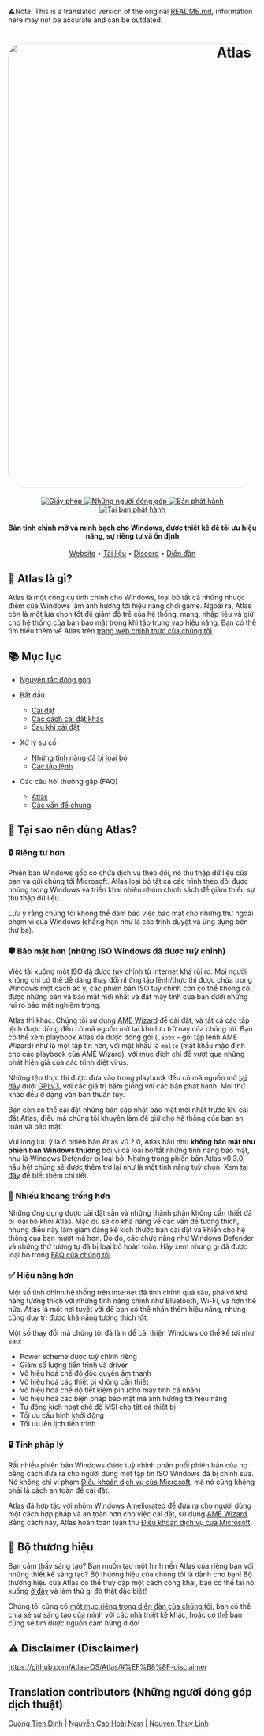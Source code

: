 ﻿⚠️Note: This is a translated version of the original [README.md](https://github.com/Atlas-OS/Atlas/blob/main/README.md), information here may not be accurate and can be outdated.
<h1 align="center">
  <a href="http://atlasos.net"><img src="https://gcore.jsdelivr.net/gh/Atlas-OS/Atlas@main/img/banner.png" alt="Atlas" width="900" style="border-radius: 30px"></a>
</h1>
  <p align="center">
    <a href="https://github.com/Atlas-OS/Atlas/blob/main/LICENSE">
      <img alt="Giấy phép" src="https://img.shields.io/github/license/atlas-os/atlas?style=for-the-badge&logo=github&color=1A91FF"/>
    </a>
    <a href="https://github.com/Atlas-OS/Atlas/graphs/contributors">
      <img alt="Những người đóng góp" src="https://img.shields.io/github/contributors/atlas-os/atlas?style=for-the-badge&color=1A91FF" />
    </a>
    <a href="https://github.com/Atlas-OS/Atlas/releases/latest">
      <img alt="Bản phát hành" src="https://img.shields.io/github/release/atlas-os/atlas?style=for-the-badge&color=1A91FF" />
    </a>
    <a href="https://github.com/Atlas-OS/Atlas/releases">
      <img alt="Tải bản phát hành" src="https://img.shields.io/github/downloads/Atlas-OS/Atlas/total?style=for-the-badge&logo=github&color=1A91FF" />
    </a>
  </p>
<h4 align="center">Bản tinh chỉnh mở và minh bạch cho Windows, được thiết kế để tối ưu hiệu năng, sự riêng tư và ổn định</h4>

<p align="center">
  <a href="https://atlasos.net">Website</a>
  •
  <a href="https://docs.atlasos.net">Tài liệu</a>
  •
  <a href="https://discord.atlasos.net" target="_blank">Discord</a>
  •
  <a href="https://forum.atlasos.net">Diễn đàn</a>
</p>

## 🤔 **Atlas là gì?**

Atlas là một công cụ tinh chỉnh cho Windows, loại bỏ tất cả những nhược điểm của Windows làm ảnh hưởng tới hiệu năng chơi game.
Ngoài ra, Atlas còn là một lựa chọn tốt để giảm độ trễ của hệ thống, mạng, nhập liệu và giữ cho hệ thống của bạn bảo mật trong khi tập trung vào hiệu năng.
Bạn có thể tìm hiểu thêm về Atlas trên [trang web chính thức của chúng tôi](https://atlasos.net).

## 📚 **Mục lục**

- [Nguyên tắc đóng góp](https://docs.atlasos.net/contributions)

- Bắt đầu
  - [Cài đặt](https://docs.atlasos.net/getting-started/installation)
  - [Các cách cài đặt khác](https://docs.atlasos.net/getting-started/other-installation-methods/no-usb)
  - [Sau khi cài đặt](https://docs.atlasos.net/getting-started/post-installation/drivers)

- Xử lý sự cố
  - [Những tính năng đã bị loại bỏ](https://docs.atlasos.net/troubleshooting/removed-features)
  - [Các tập lệnh](https://docs.atlasos.net/troubleshooting/scripts)

- Các câu hỏi thường gặp (FAQ)
  - [Atlas](https://atlasos.net/faq)
  - [Các vấn đề chung](https://docs.atlasos.net/troubleshooting/common-issues/hyper-v/)

## 👀 **Tại sao nên dùng Atlas?**

### 🔒 Riêng tư hơn
Phiên bản Windows gốc có chứa dịch vụ theo dõi, nó thu thập dữ liệu của bạn và gửi chúng tới Microsoft.
Atlas loại bỏ tất cả các trình theo dõi được nhúng trong Windows và triển khai nhiều nhóm chính sách để giảm thiểu sự thu thập dữ liệu.

Lưu ý rằng chúng tôi không thể đảm bảo việc bảo mật cho những thứ ngoài phạm vi của Windows (chẳng hạn như là các trình duyệt và ứng dụng bên thứ ba).

### 🛡️ Bảo mật hơn (những ISO Windows đã được tuỳ chỉnh)
Việc tải xuống một ISO đã được tuỳ chỉnh từ internet khá rủi ro. Mọi người không chỉ có thể dễ dàng thay đổi những tập lênh/thực thi được chứa trong Windows một cách ác ý, các phiên bản ISO tuỳ chỉnh còn có thể không có được những bản vá bảo mật mới nhất và đặt máy tính của bạn dưới những rủi ro bảo mật nghiệm trọng.

Atlas thì khác. Chúng tôi sử dụng [AME Wizard](https://ameliorated.io) để cài đặt, và tất cả các tập lệnh được dùng đều có mã nguồn mở tại kho lưu trữ này của chúng tôi. Bạn có thể xem playbook Atlas đã được đóng gói (`.apbx` - gói tập lệnh AME Wizard) như là một tập tin nén, với mật khẩu là `malte` (mật khẩu mặc định cho các playbook của AME Wizard), với mục đích chỉ để vượt qua những phát hiện giả của các trình diệt virus.

Những tệp thực thi được đưa vào trong playbook đều có mã nguồn mở [tại đây](https://github.com/Atlas-OS/Atlas-Utilities) dưới [GPLv3](https://github.com/Atlas-OS/Atlas-Utilities/blob/main/LICENSE), với các giá trị băm giống với các bản phát hành. Mọi thứ khác đều ở dạng văn bản thuần túy.

Bạn còn có thể cài đặt những bản cập nhật bảo mật mới nhất trước khi cài đặt Atlas, điều mà chúng tôi khuyên làm để giữ cho hệ thống của bạn an toàn và bảo mật.

Vui lòng lưu ý là ở phiên bản Atlas v0.2.0, Atlas hầu như **không bảo mật như phiên bản Windows thường** bởi vì đã loại bỏ/tắt những tính năng bảo mật, như là Windows Defender bị loại bỏ. Nhưng trong phiên bản Atlas v0.3.0, hầu hết chúng sẽ được thêm trở lại như là một tính năng tuỳ chọn. Xem [tại đây](https://docs.atlasos.net/troubleshooting/removed-features/) để biết thêm chi tiết.

### 🚀 Nhiều khoảng trống hơn
Những ứng dụng được cài đặt sẵn và những thành phần không cần thiết đã bị loại bỏ khỏi Atlas. Mặc dù sẽ có khả năng về các vấn đề tương thích, nhưng điều này làm giảm đáng kể kích thước bản cài đặt và khiến cho hệ thống của bạn mượt mà hơn. Do đó, các chức năng như Windows Defender và những thứ tương tự đã bị loại bỏ hoàn toàn. Hãy xem nhưng gì đã được loại bỏ trong [FAQ của chúng tôi](https://docs.atlasos.net/troubleshooting/removed-features).

### ✅ Hiệu năng hơn
Một số tinh chỉnh hệ thống trên internet đã tinh chỉnh quá sâu, phá vỡ khả năng tương thích với những tính năng chính như Bluetooth, Wi-Fi, và hơn thế nữa. Atlas là một nơi tuyệt vời để bạn có thể nhận thêm hiệu năng, nhưng cũng duy trì được khả năng tương thích tốt.

Một số thay đổi mà chúng tôi đã làm để cải thiện Windows có thể kể tới như sau:

- Power scheme được tuỳ chỉnh riêng
- Giảm số lượng tiến trình và driver
- Vô hiệu hoá chế độ độc quyền âm thanh
- Vô hiệu hoá các thiết bị không cần thiết
- Vô hiệu hoá chế độ tiết kiệm pin (cho máy tính cá nhân)
- Vô hiệu hoá các biện pháp bảo mật mà ảnh hưởng tới hiệu năng
- Tự động kích hoạt chế độ MSI cho tất cả thiết bị
- Tối ưu cấu hình khởi động
- Tối ưu lên lịch tiến trình

### 🔒 Tính pháp lý
Rất nhiều phiên bản Windows được tuỳ chỉnh phân phối phiên bản của họ bằng cách đưa ra cho người dùng một tập tin ISO Windows đã bị chỉnh sửa. Nó không chỉ vi phạm [Điều khoản dịch vụ của Microsoft](https://www.microsoft.com/en-us/Useterms/Retail/Windows/10/UseTerms_Retail_Windows_10_English.htm), mà nó cũng không phải là cách an toàn để cài đặt.

Atlas đã hợp tác với nhóm Windows Ameliorated để đưa ra cho người dùng một cách hợp pháp và an toàn hơn cho việc cài đặt, sử dụng [AME Wizard](https://ameliorated.io). Bằng cách này, Atlas hoàn toàn tuân thủ [Điều khoản dịch vụ của Microsoft](https://www.microsoft.com/en-us/Useterms/Retail/Windows/10/UseTerms_Retail_Windows_10_English.htm).

## 🎨 Bộ thương hiệu
Bạn cảm thấy sáng tạo? Bạn muốn tạo một hình nền Atlas của riêng bạn với những thiết kế sáng tạo? Bộ thương hiệu của chúng tôi là dành cho bạn!
Bộ thương hiệu của Atlas có thể truy cập một cách công khai, bạn có thể tải nó xuống [ở đây](https://cdn.jsdelivr.net/gh/Atlas-OS/Atlas@main/img/brand-kit.zip) và làm thứ gì đó thật đặc biệt!

Chúng tôi cũng có [một mục riêng trong diễn đàn của chúng tôi](https://forum.atlasos.net/t/art-showcase), bạn có thể chia sẻ sự sáng tạo của mình với các nhà thiết kế khác, hoặc có thể bạn cũng sẽ tìm được nguồn cảm hứng ở đó!

## ⚠️ Disclaimer (Disclaimer)
https://github.com/Atlas-OS/Atlas/#%EF%B8%8F-disclaimer

## Translation contributors (Những người đóng góp dịch thuật)
[Cuong Tien Dinh](https://github.com/dtcu0ng) | 
[Nguyễn Cao Hoài Nam](https://github.com/sant1ago-da-hanoi) | 
[Nguyen Thuy Linh](https://github.com/WhiteSnow00)